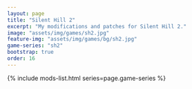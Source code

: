 ```yaml
---
layout: page
title: "Silent Hill 2"
excerpt: "My modifications and patches for Silent Hill 2."
image: "assets/img/games/sh2.jpg"
feature-img: "assets/img/games/bg/sh2.jpg"
game-series: "sh2"
bootstrap: true
order: 16
---
```


{% include mods-list.html series=page.game-series %}